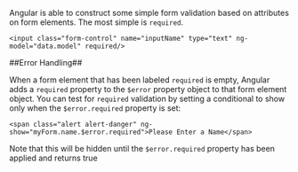 Angular is able to construct some simple form validation based on attributes on form elements.  The most simple is `required`.

	<input class="form-control" name="inputName" type="text" ng-model="data.model" required/>
	
##Error Handling##

When a form element that has been labeled `required` is empty, Angular adds a `required` property to the `$error` property object to that form element object.  You can test for `required` validation by setting a conditional to show only when the `$error.required` property is set:

	<span class="alert alert-danger" ng-show="myForm.name.$error.required">Please Enter a Name</span>
	
Note that this will be hidden until the `$error.required` property has been applied and returns true
